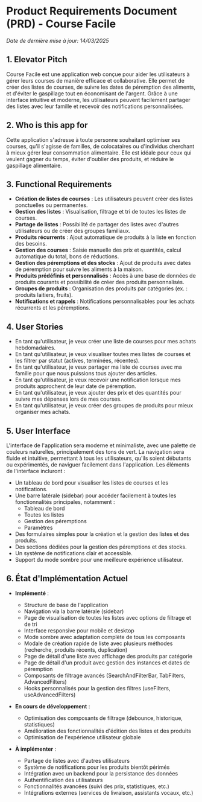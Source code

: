 # Product Requirements Document (PRD) - Course Facile

*Date de dernière mise à jour: 14/03/2025*

## 1. Elevator Pitch
Course Facile est une application web conçue pour aider les utilisateurs à gérer leurs courses de manière efficace et collaborative. Elle permet de créer des listes de courses, de suivre les dates de péremption des aliments, et d'éviter le gaspillage tout en économisant de l'argent. Grâce à une interface intuitive et moderne, les utilisateurs peuvent facilement partager des listes avec leur famille et recevoir des notifications personnalisées.

## 2. Who is this app for
Cette application s'adresse à toute personne souhaitant optimiser ses courses, qu'il s'agisse de familles, de colocataires ou d'individus cherchant à mieux gérer leur consommation alimentaire. Elle est idéale pour ceux qui veulent gagner du temps, éviter d'oublier des produits, et réduire le gaspillage alimentaire.

## 3. Functional Requirements
- **Création de listes de courses** : Les utilisateurs peuvent créer des listes ponctuelles ou permanentes.
- **Gestion des listes** : Visualisation, filtrage et tri de toutes les listes de courses.
- **Partage de listes** : Possibilité de partager des listes avec d'autres utilisateurs ou de créer des groupes familiaux.
- **Produits récurrents** : Ajout automatique de produits à la liste en fonction des besoins.
- **Gestion des courses** : Saisie manuelle des prix et quantités, calcul automatique du total, bons de réductions.
- **Gestion des péremptions et des stocks** : Ajout de produits avec dates de péremption pour suivre les aliments à la maison.
- **Produits prédéfinis et personnalisés** : Accès à une base de données de produits courants et possibilité de créer des produits personnalisés.
- **Groupes de produits** : Organisation des produits par catégories (ex. : produits laitiers, fruits).
- **Notifications et rappels** : Notifications personnalisables pour les achats récurrents et les péremptions.

## 4. User Stories
- En tant qu'utilisateur, je veux créer une liste de courses pour mes achats hebdomadaires.
- En tant qu'utilisateur, je veux visualiser toutes mes listes de courses et les filtrer par statut (actives, terminées, récentes).
- En tant qu'utilisateur, je veux partager ma liste de courses avec ma famille pour que nous puissions tous ajouter des articles.
- En tant qu'utilisateur, je veux recevoir une notification lorsque mes produits approchent de leur date de péremption.
- En tant qu'utilisateur, je veux ajouter des prix et des quantités pour suivre mes dépenses lors de mes courses.
- En tant qu'utilisateur, je veux créer des groupes de produits pour mieux organiser mes achats.

## 5. User Interface
L'interface de l'application sera moderne et minimaliste, avec une palette de couleurs naturelles, principalement des tons de vert. La navigation sera fluide et intuitive, permettant à tous les utilisateurs, qu'ils soient débutants ou expérimentés, de naviguer facilement dans l'application. Les éléments de l'interface incluront :
- Un tableau de bord pour visualiser les listes de courses et les notifications.
- Une barre latérale (sidebar) pour accéder facilement à toutes les fonctionnalités principales, notamment :
  - Tableau de bord
  - Toutes les listes
  - Gestion des péremptions
  - Paramètres
- Des formulaires simples pour la création et la gestion des listes et des produits.
- Des sections dédiées pour la gestion des péremptions et des stocks.
- Un système de notifications clair et accessible.
- Support du mode sombre pour une meilleure expérience utilisateur.

## 6. État d'Implémentation Actuel
- **Implémenté** :
  - Structure de base de l'application
  - Navigation via la barre latérale (sidebar)
  - Page de visualisation de toutes les listes avec options de filtrage et de tri
  - Interface responsive pour mobile et desktop
  - Mode sombre avec adaptation complète de tous les composants
  - Modale de création rapide de liste avec plusieurs méthodes (recherche, produits récents, duplication)
  - Page de détail d'une liste avec affichage des produits par catégorie
  - Page de détail d'un produit avec gestion des instances et dates de péremption
  - Composants de filtrage avancés (SearchAndFilterBar, TabFilters, AdvancedFilters)
  - Hooks personnalisés pour la gestion des filtres (useFilters, useAdvancedFilters)
  
- **En cours de développement** :
  - Optimisation des composants de filtrage (debounce, historique, statistiques)
  - Amélioration des fonctionnalités d'édition des listes et des produits
  - Optimisation de l'expérience utilisateur globale
  
- **À implémenter** :
  - Partage de listes avec d'autres utilisateurs
  - Système de notifications pour les produits bientôt périmés
  - Intégration avec un backend pour la persistance des données
  - Authentification des utilisateurs
  - Fonctionnalités avancées (suivi des prix, statistiques, etc.)
  - Intégrations externes (services de livraison, assistants vocaux, etc.)
